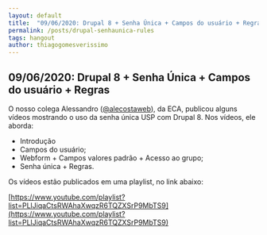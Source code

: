 ```yaml
---
layout: default
title:  "09/06/2020: Drupal 8 + Senha Única + Campos do usuário + Regras"
permalink: /posts/drupal-senhaunica-rules
tags: hangout
author: thiagogomesverissimo
---
```

<h2>09/06/2020: Drupal 8 + Senha Única + Campos do usuário + Regras</h2>

O nosso colega Alessandro ([@alecostaweb](https://github.com/alecostaweb)), da ECA,
publicou alguns vídeos mostrando o uso da senha única USP com Drupal 8. 
Nos vídeos, ele aborda:

 - Introdução
 - Campos do usuário;
 - Webform + Campos valores padrão + Acesso ao grupo;
 - Senha única + Regras.

Os vídeos estão publicados em uma playlist, no link abaixo:


[https://www.youtube.com/playlist?list=PLlJiqaCtsRWAhaXwqzR6TQZXSrP9MbTS9](https://www.youtube.com/playlist?list=PLlJiqaCtsRWAhaXwqzR6TQZXSrP9MbTS9)
